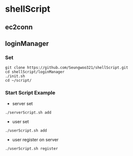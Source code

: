 # shellScript


## ec2conn 


## loginManager 

### Set 
```
git clone https://github.com/Seungwoo321/shellScript.git
cd shellScript/loginManager 
./init.sh 
cd ~/script/
```

### Start Script Example


* server set 
```
./serverScript.sh add

```

* user set 
```
./userScript.sh add 

```

* user register on server 
```
./userScript.sh register 

```
